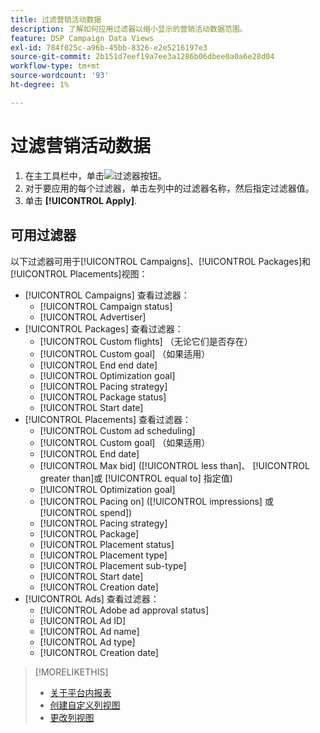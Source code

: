```yaml
---
title: 过滤营销活动数据
description: 了解如何应用过滤器以缩小显示的营销活动数据范围。
feature: DSP Campaign Data Views
exl-id: 784f025c-a96b-45bb-8326-e2e5216197e3
source-git-commit: 2b151d7eef19a7ee3a1286b06dbee0a0a6e28d04
workflow-type: tm+mt
source-wordcount: '93'
ht-degree: 1%

---
```


# 过滤营销活动数据

1. 在主工具栏中，单击![过滤器按钮](/help/dsp/assets/filter.png)。
1. 对于要应用的每个过滤器，单击左列中的过滤器名称，然后指定过滤器值。
1. 单击 **[!UICONTROL Apply]**.

## 可用过滤器

以下过滤器可用于[!UICONTROL Campaigns]、[!UICONTROL Packages]和[!UICONTROL Placements]视图：

* [!UICONTROL Campaigns] 查看过滤器：
   * [!UICONTROL Campaign status]
   * [!UICONTROL Advertiser]
* [!UICONTROL Packages] 查看过滤器：
   * [!UICONTROL Custom flights] （无论它们是否存在）
   * [!UICONTROL Custom goal] （如果适用）
   * [!UICONTROL End end date]
   * [!UICONTROL Optimization goal]
   * [!UICONTROL Pacing strategy]
   * [!UICONTROL Package status]
   * [!UICONTROL Start date]
* [!UICONTROL Placements] 查看过滤器：
   * [!UICONTROL Custom ad scheduling]
   * [!UICONTROL Custom goal] （如果适用）
   * [!UICONTROL End date]
   * [!UICONTROL Max bid] ([!UICONTROL less than]、 [!UICONTROL greater than]或 [!UICONTROL equal to] 指定值)
   * [!UICONTROL Optimization goal]
   * [!UICONTROL Pacing on] ([!UICONTROL impressions] 或 [!UICONTROL spend])
   * [!UICONTROL Pacing strategy]
   * [!UICONTROL Package]
   * [!UICONTROL Placement status]
   * [!UICONTROL Placement type]
   * [!UICONTROL Placement sub-type]
   * [!UICONTROL Start date]
   * [!UICONTROL Creation date]
* [!UICONTROL Ads] 查看过滤器：
   * [!UICONTROL Adobe ad approval status]
   * [!UICONTROL Ad ID]
   * [!UICONTROL Ad name]
   * [!UICONTROL Ad type]
   * [!UICONTROL Creation date]

>[!MORELIKETHIS]
>
>* [关于平台内报表](campaign-reports-about.md)
>* [创建自定义列视图](column-view-create.md)
>* [更改列视图](column-view-change.md)

